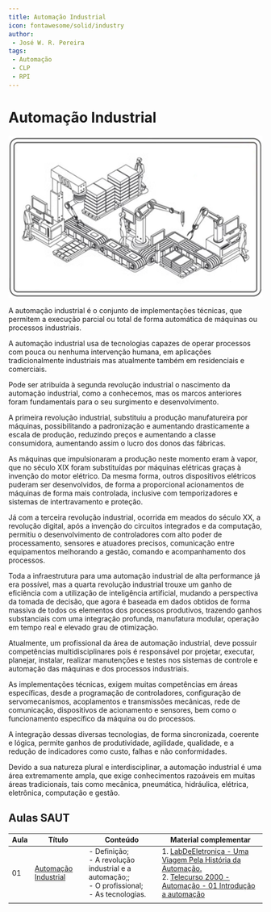 ```yaml
---
title: Automação Industrial
icon: fontawesome/solid/industry
author:
 - José W. R. Pereira
tags:
 - Automação
 - CLP
 - RPI
---
```



# Automação Industrial

![Planta Automação](./automacao/figuras/planta_automacao.png)

A automação industrial é o conjunto de implementações técnicas, 
que permitem a execução parcial ou total de forma automática de 
máquinas ou processos industriais. 

A automação industrial usa de tecnologias capazes de operar processos com pouca ou 
nenhuma intervenção humana, em aplicações tradicionalmente industriais mas atualmente 
também em residenciais e comerciais. 

Pode ser atribuída à segunda revolução industrial o nascimento da automação industrial, 
como a conhecemos, mas os marcos anteriores foram fundamentais para o seu surgimento e 
desenvolvimento. 

A primeira revolução industrial, substituiu a produção manufatureira por máquinas, 
possibilitando a padronização e aumentando drasticamente a escala de produção, 
reduzindo preços e aumentando a classe consumidora, 
aumentando assim o lucro dos donos das fábricas. 

As máquinas que impulsionaram a produção neste momento eram à vapor, 
que no século XIX foram substituídas por máquinas elétricas graças à invenção do motor elétrico. 
Da mesma forma, outros dispositivos elétricos puderam ser desenvolvidos, 
de forma a proporcional acionamentos de máquinas de forma mais controlada, 
inclusive com temporizadores e sistemas de intertravamento e proteção. 

Já com a terceira revolução industrial, ocorrida em meados do século XX, 
a revolução digital, após a invenção do circuitos integrados e da computação, 
permitiu o desenvolvimento de controladores com alto poder de processamento, 
sensores e atuadores precisos, comunicação entre equipamentos melhorando a gestão, 
comando e acompanhamento dos processos. 

Toda a infraestrutura para uma automação industrial de alta performance já era possível, 
mas a quarta revolução industrial trouxe um ganho de eficiência com a utilização de 
inteligência artificial, mudando a perspectiva da tomada de decisão, 
que agora é baseada em dados obtidos de forma massiva de todos os elementos dos 
processos produtivos, trazendo ganhos substanciais com uma integração profunda, 
manufatura modular, operação em tempo real e elevado grau de otimização.

Atualmente, um profissional da área de automação industrial, 
deve possuir competências multidisciplinares pois é responsável por projetar, 
executar, planejar, instalar, realizar manutenções e testes nos sistemas de controle e 
automação das máquinas e dos processos industriais.


As implementações técnicas, 
exigem muitas competências em áreas específicas, 
desde a programação de controladores, configuração de servomecanismos, 
acoplamentos e transmissões mecânicas, rede de comunicação, 
dispositivos de acionamento e sensores, 
bem como o funcionamento específico da máquina ou do processos.

A integração dessas diversas tecnologias, de forma sincronizada, coerente e lógica, 
permite ganhos de produtividade, agilidade, qualidade, e a redução de indicadores como custo, 
falhas e não conformidades. 

Devido a sua natureza plural e interdisciplinar, 
a automação industrial é uma área extremamente ampla, 
que exige conhecimentos razoáveis em muitas áreas tradicionais, 
tais como mecânica, pneumática, hidráulica, elétrica, eletrônica, computação e gestão. 



## Aulas SAUT


| Aula | Título                                                                       | Conteúdo                                                                                           | Material complementar                                                                                                                                                                                                            |
| ---- | ---------------------------------------------------------------------------- | -------------------------------------------------------------------------------------------------- | -------------------------------------------------------------------------------------------------------------------------------------------------------------------------------------------------------------------------------- |
| 01   | [Automação Industrial](automacao/saut/slides/Aula01-SistemasDeAutomacao.pdf) | - Definição;<br>- A revolução industrial e a automação;;<br>- O profissional;<br>- As tecnologias. | 1. [LabDeEletronica - Uma Viagem Pela História da Automação.](https://youtu.be/Jkpp9f2mo38?si=TXCpzE3Cm89qrKbR)<br>2. [Telecurso 2000 - Automação - 01 Introdução a automação](https://youtu.be/Cnh1VyvbpJU?si=NRzWblOgxs17JwNc) |
|      |                                                                              |                                                                                                    |                                                                                                                                                                                                                                  |


